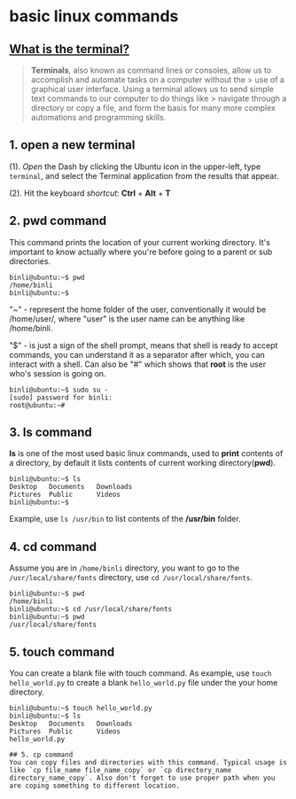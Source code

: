 # basic linux commands 
## [What is the terminal?](https://itconnect.uw.edu/learn/workshops/online-tutorials/web-publishing/what-is-a-terminal/)
> **Terminals**, also known as command lines or consoles, allow us to accomplish and automate tasks on a computer without the > use of a graphical user interface. Using a terminal allows us to send simple text commands to our computer to do things like > navigate through a directory or copy a file, and form the basis for many more complex automations and programming skills. 

## 1. open a new terminal 
(1). *Open* the Dash by clicking the Ubuntu icon in the upper-left, type `terminal`, and select the Terminal application from the results that appear.

(2). Hit the keyboard *shortcut*: **Ctrl** + **Alt** + **T**
## 2. pwd command
This command prints the location of your current working directory. It's important to know actually where you're before going to a parent or sub directories.
```
binli@ubuntu:~$ pwd
/home/binli
binli@ubuntu:~$ 
```
"~" - represent the home folder of the user, conventionally it would be /home/user/, where "user" is the user name can be anything like /home/binli.

"$" - is just a sign of the shell prompt, means that shell is ready to accept commands, you can understand it as a separator after which, you can interact with a shell. Can also be "#" which shows that **root** is the user who's session is going on.
```
binli@ubuntu:~$ sudo su -
[sudo] password for binli: 
root@ubuntu:~# 
```
## 3. ls command
**ls** is one of the  most used basic linux commands, used to **print** contents of a directory, by default it lists contents of current working directory(**pwd**).
```
binli@ubuntu:~$ ls
Desktop   Documents   Downloads
Pictures  Public      Videos
binli@ubuntu:~$ 
```
Example, use `ls /usr/bin` to list contents of the **/usr/bin** folder.
## 4. cd command
Assume you are in `/home/binli` directory, you want to go to the `/usr/local/share/fonts` directory, use `cd /usr/local/share/fonts`.
```
binli@ubuntu:~$ pwd
/home/binli
binli@ubuntu:~$ cd /usr/local/share/fonts
binli@ubuntu:~$ pwd
/usr/local/share/fonts
```
## 5. touch command
You can create a blank file with touch command. As example, use `touch hello_world.py` to create a blank `hello_world.py` file under the your home directory.
```
binli@ubuntu:~$ touch hello_world.py
binli@ubuntu:~$ ls
Desktop   Documents   Downloads
Pictures  Public      Videos
hello_world.py

## 5. cp command
You can copy files and directories with this command. Typical usage is like `cp file_name file_name_copy` or `cp directory_name directory_name_copy`. Also don't forget to use proper path when you are coping something to different location.
